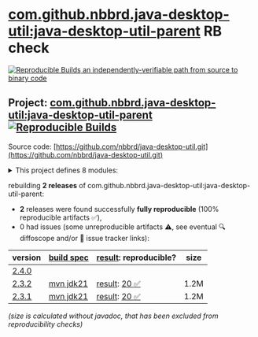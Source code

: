 [com.github.nbbrd.java-desktop-util:java-desktop-util-parent](https://central.sonatype.com/artifact/com.github.nbbrd.java-desktop-util/java-desktop-util-parent/versions) RB check
=======

[![Reproducible Builds](https://reproducible-builds.org/images/logos/rb.svg) an independently-verifiable path from source to binary code](https://reproducible-builds.org/)

## Project: [com.github.nbbrd.java-desktop-util:java-desktop-util-parent](https://central.sonatype.com/artifact/com.github.nbbrd.java-desktop-util/java-desktop-util-parent/versions) [![Reproducible Builds](https://img.shields.io/endpoint?url=https://raw.githubusercontent.com/jvm-repo-rebuild/reproducible-central/master/content/com/github/nbbrd/java-desktop-util/badge.json)](https://github.com/jvm-repo-rebuild/reproducible-central/blob/master/content/com/github/nbbrd/java-desktop-util/README.md)

Source code: [https://github.com/nbbrd/java-desktop-util.git](https://github.com/nbbrd/java-desktop-util.git)

<details><summary>This project defines 8 modules:</summary>

* [com.github.nbbrd.java-desktop-util:java-desktop-util-bom](https://central.sonatype.com/artifact/com.github.nbbrd.java-desktop-util/java-desktop-util-bom/overview)
* [com.github.nbbrd.java-desktop-util:java-desktop-util-chart](https://central.sonatype.com/artifact/com.github.nbbrd.java-desktop-util/java-desktop-util-chart/overview)
* [com.github.nbbrd.java-desktop-util:java-desktop-util-demo](https://central.sonatype.com/artifact/com.github.nbbrd.java-desktop-util/java-desktop-util-demo/overview)
* [com.github.nbbrd.java-desktop-util:java-desktop-util-fa](https://central.sonatype.com/artifact/com.github.nbbrd.java-desktop-util/java-desktop-util-fa/overview)
* [com.github.nbbrd.java-desktop-util:java-desktop-util-favicon](https://central.sonatype.com/artifact/com.github.nbbrd.java-desktop-util/java-desktop-util-favicon/overview)
* [com.github.nbbrd.java-desktop-util:java-desktop-util-os](https://central.sonatype.com/artifact/com.github.nbbrd.java-desktop-util/java-desktop-util-os/overview)
* [com.github.nbbrd.java-desktop-util:java-desktop-util-parent](https://central.sonatype.com/artifact/com.github.nbbrd.java-desktop-util/java-desktop-util-parent/overview)
* [com.github.nbbrd.java-desktop-util:java-desktop-util-swing](https://central.sonatype.com/artifact/com.github.nbbrd.java-desktop-util/java-desktop-util-swing/overview)
</details>

rebuilding **2 releases** of com.github.nbbrd.java-desktop-util:java-desktop-util-parent:
- **2** releases were found successfully **fully reproducible** (100% reproducible artifacts :white_check_mark:),
- 0 had issues (some unreproducible artifacts :warning:, see eventual :mag: diffoscope and/or :memo: issue tracker links):

| version | [build spec](/BUILDSPEC.md) | [result](https://reproducible-builds.org/docs/jvm/): reproducible? | size |
| -- | --------- | ------ | -- |
| [2.4.0](https://central.sonatype.com/artifact/com.github.nbbrd.java-desktop-util/java-desktop-util-parent/2.4.0/pom) | | | |
| [2.3.2](https://central.sonatype.com/artifact/com.github.nbbrd.java-desktop-util/java-desktop-util-parent/2.3.2/pom) | [mvn jdk21](java-desktop-util-2.3.2.buildspec) | [result](java-desktop-util-parent-2.3.2.buildinfo): [20 :white_check_mark: ](java-desktop-util-parent-2.3.2.buildcompare) | 1.2M |
| [2.3.1](https://central.sonatype.com/artifact/com.github.nbbrd.java-desktop-util/java-desktop-util-parent/2.3.1/pom) | [mvn jdk21](java-desktop-util-2.3.1.buildspec) | [result](java-desktop-util-parent-2.3.1.buildinfo): [20 :white_check_mark: ](java-desktop-util-parent-2.3.1.buildcompare) | 1.2M |

<i>(size is calculated without javadoc, that has been excluded from reproducibility checks)</i>
